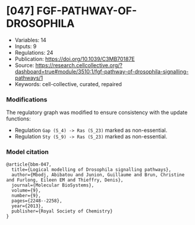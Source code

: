 # \[047\] FGF-PATHWAY-OF-DROSOPHILA

 - Variables: 14
 - Inputs: 9
 - Regulations: 24
 - Publication: https://doi.org/10.1039/C3MB70187E
 - Source: https://research.cellcollective.org/?dashboard=true#module/3510:1/fgf-pathway-of-drosophila-signalling-pathways/1
 - Keywords: cell-collective, curated, repaired


### Modifications

The regulatory graph was modified to ensure consistency with the update functions: 

 - Regulation `Gap (S_4) -> Ras (S_23)` marked as non-essential.
 - Regulation `Sty (S_9) -> Ras (S_23)` marked as non-essential.

### Model citation

```
@article{bbm-047,
  title={Logical modelling of Drosophila signalling pathways},
  author={Mbodj, Abibatou and Junion, Guillaume and Brun, Christine and Furlong, Eileen EM and Thieffry, Denis},
  journal={Molecular BioSystems},
  volume={9},
  number={9},
  pages={2248--2258},
  year={2013},
  publisher={Royal Society of Chemistry}
}
```


